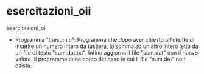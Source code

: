 # esercitazioni_oii

esercitazioni_oii

- Programma "thesum.c": Programma che dopo aver chiesto all'utente di inserire un numero intero da tastiera, lo somma ad un altro intero letto da un file di testo "sum.dat.txt". Infine aggiorna il file "sum.dat" con il nuovo valore.
  Il programma tiene conto del caso in cui il file "sum.dat" non esista.



